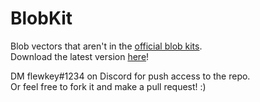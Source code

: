 ﻿# BlobKit  
Blob vectors that aren't in the [official blob kits](http://wolfiri.com/blob-toolkit.html).  
Download the latest version [here](https://github.com/fwgroup/blobkit/archive/master.zip)!  
  
DM flewkey#1234 on Discord for push access to the repo.  
Or feel free to fork it and make a pull request! :)
